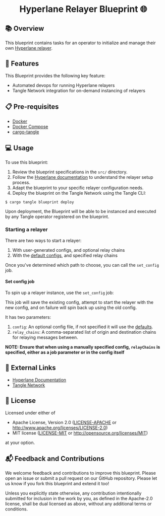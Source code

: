 # <h1 align="center"> Hyperlane Relayer Blueprint 🌐 </h1>

## 📚 Overview

This blueprint contains tasks for an operator to initialize and manage their
own [Hyperlane relayer](https://docs.hyperlane.xyz/docs/operate/overview-agents#relayer).

## 🚀 Features

This Blueprint provides the following key feature:

* Automated devops for running Hyperlane relayers
* Tangle Network integration for on-demand instancing of relayers

## 📋 Pre-requisites

* [Docker](https://docs.docker.com/engine/install/)
* [Docker Compose](https://docs.docker.com/compose/install/)
* [cargo-tangle](https://crates.io/crates/cargo-tangle)

## 💻 Usage

To use this blueprint:

1. Review the blueprint specifications in the `src/` directory.
2. Follow the [Hyperlane documentation](https://docs.hyperlane.xyz/docs/operate/relayer/run-relayer) to understand the
   relayer setup process.
3. Adapt the blueprint to your specific relayer configuration needs.
4. Deploy the blueprint on the Tangle Network using the Tangle CLI:

```shell
$ cargo tangle blueprint deploy
```

Upon deployment, the Blueprint will be able to be instanced and executed by any Tangle operator registered on the
blueprint.

### Starting a relayer

There are two ways to start a relayer:

1. With user-generated configs, and optional relay chains
2. With the [default configs](https://github.com/hyperlane-xyz/hyperlane-monorepo/tree/main/rust/main/config), and
   specified relay chains

Once you've determined which path to choose, you can call the `set_config` job.

#### Set config job

To spin up a relayer instance, use the `set_config` job:

This job will save the existing config, attempt to start the relayer with the new config, and on failure will spin back
up using the old config.

It has two parameters:

1. `config`: An optional config file, if not specified it will use
   the [defaults](https://github.com/hyperlane-xyz/hyperlane-monorepo/tree/main/rust/main/config).
2. `relay_chains`: A comma-separated list of origin and destination chains for relaying messages between.

**NOTE: Ensure that when using a manually specified config, `relayChains` is specified, either as a job parameter or in
the config itself**

## 🔗 External Links

- [Hyperlane Documentation](https://docs.hyperlane.xyz)
- [Tangle Network](https://www.tangle.tools/)

## 📜 License

Licensed under either of

* Apache License, Version 2.0
  ([LICENSE-APACHE](LICENSE-APACHE) or http://www.apache.org/licenses/LICENSE-2.0)
* MIT license
  ([LICENSE-MIT](LICENSE-MIT) or http://opensource.org/licenses/MIT)

at your option.

## 📬 Feedback and Contributions

We welcome feedback and contributions to improve this blueprint.
Please open an issue or submit a pull request on our GitHub repository.
Please let us know if you fork this blueprint and extend it too!

Unless you explicitly state otherwise, any contribution intentionally submitted
for inclusion in the work by you, as defined in the Apache-2.0 license, shall be
dual licensed as above, without any additional terms or conditions.